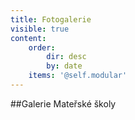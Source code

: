 ```yaml
---
title: Fotogalerie
visible: true
content:
    order:
        dir: desc
        by: date
    items: '@self.modular'
---
```


##Galerie Mateřské školy
